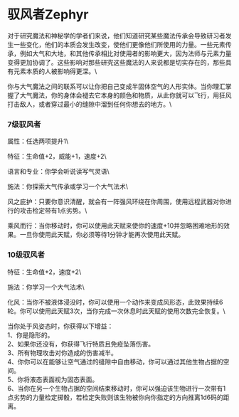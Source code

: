 # 驭风者Zephyr

对于研究魔法和神秘学的学者们来说，他们知道研究某些魔法传承会导致研习者发生一些变化，他们的本质会发生改变，使他们更像他们所使用的力量。一些元素传承，例如大气和大地，和其他传承相比对使用者的影响更大，因为法师与元素力量变得更加协调了。这些影响对那些研究这些魔法的人来说都是切实存在的，那些具有元素本质的人被影响得更深。\

你与大气魔法之间的联系可以让你把自己变成半固体空气的人形实体。当你理汇掌握了大气魔法，你的身体会褪去它本身的颜色和物质，从此你就可以飞行，用狂风打击敌人，或者穿过最小的缝隙中溜到任何你想去的地方。\

### 7级驭风者

属性：任选两项提升1\

特征：生命值+2，威能+1，速度+2\

语言和专业：你学会听说读写气灵语\

施法：你探索大气传承或学习一个大气法术\

风之庇护：只要你意识清醒，就会有一阵强风环绕在你周围，使用远程武器对你进行的攻击检定带有1点劣势。\

乘风而行：当你移动时，你可以使用此天赋来使你的速度+10并忽略困难地形的效果。一旦你使用此天赋，你必须等待1分钟才能再次使用此天赋。

### 10级驭风者 

特征：生命值+2，速度+2\

施法：你学习一个大气法术\

化风：当你不被液体浸没时，你可以使用一个动作来变成风形态，此效果持续6轮。你可以使用此天赋3次，当你完成一次休息时此天赋的使用次数完全恢复。\

当你处于风姿态时，你获得以下增益：\
1、你是隐形的。\
2、如果你还没有，你获得飞行特质且免疫坠落伤害。\
3、所有物理攻击对你造成的伤害减半。\
4、你你可以在能够让空气通过的缝隙中自由移动，你可以通过其他生物占据的空间。\
5、你将液态表面视为固态表面。\
6、当你在另一个生物占据的空间结束移动时，你可以强迫该生物进行一次带有1点劣势的力量检定掷骰，若检定失败则该生物被你向你指定的方向推离1d6码的距离。
